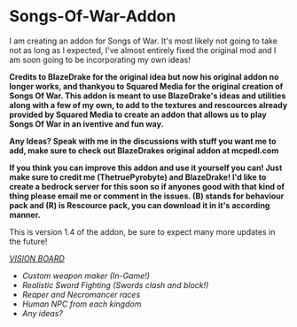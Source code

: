 # Songs-Of-War-Addon
I am creating an addon for Songs of War. It's most likely not going to take not as long as I expected, I've almost entirely fixed the original mod and I am soon going to be incorporating my own ideas!

<b>
Credits to BlazeDrake for the original idea but now his original addon no longer works, and thankyou to Squared Media for the original creation of Songs Of War. This addon is meant to use BlazeDrake's ideas and utilities along with a few of my own, to add to the textures and rescources already provided by Squared Media to create an addon that allows us to play Songs Of War in an iventive and fun way. 

  Any Ideas? Speak with me in the discussions with stuff you want me to add, make sure to check out BlazeDrakes original addon at mcpedl.com 

  If you think you can improve this addon and use it yourself you can! Just make sure to credit me (ThetruePyrobyte) and BlazeDrake! I'd like to create a bedrock server for this soon so if anyones good with that kind of thing please email me or comment in the issues. (B) stands for behaviour pack and (R) is Rescource pack, you can download it in it's according manner. 
</b>

This is version 1.4 of the addon, be sure to expect many more updates in the future!

<i> <u>
  VISION BOARD
</u>
- Custom weapon maker (In-Game!) 
- Realistic Sword Fighting (Swords clash and block!)
- Reaper and Necromancer races
- Human NPC from each kingdom
- Any ideas?
</i>

